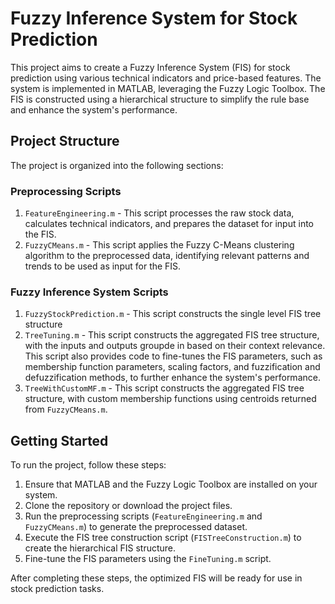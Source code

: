 # Fuzzy Inference System for Stock Prediction

This project aims to create a Fuzzy Inference System (FIS) for stock prediction using various technical indicators and price-based features. The system is implemented in MATLAB, leveraging the Fuzzy Logic Toolbox. The FIS is constructed using a hierarchical structure to simplify the rule base and enhance the system's performance.

## Project Structure

The project is organized into the following sections:

### Preprocessing Scripts

1. `FeatureEngineering.m` - This script processes the raw stock data, calculates technical indicators, and prepares the dataset for input into the FIS.
2. `FuzzyCMeans.m` - This script applies the Fuzzy C-Means clustering algorithm to the preprocessed data, identifying relevant patterns and trends to be used as input for the FIS.

### Fuzzy Inference System Scripts

1. `FuzzyStockPrediction.m` - This script constructs the single level FIS tree structure
2. `TreeTuning.m` - This script constructs the aggregated FIS tree structure, with the inputs and outputs groupde in based on their context relevance. This script also provides code to fine-tunes the FIS parameters, such as membership function parameters, scaling factors, and fuzzification and defuzzification methods, to further enhance the system's performance.
3. `TreeWithCustomMF.m` - This script constructs the aggregated FIS tree structure, with custom membership functions using centroids returned from `FuzzyCMeans.m`.

## Getting Started

To run the project, follow these steps:

1. Ensure that MATLAB and the Fuzzy Logic Toolbox are installed on your system.
2. Clone the repository or download the project files.
3. Run the preprocessing scripts (`FeatureEngineering.m` and `FuzzyCMeans.m`) to generate the preprocessed dataset.
4. Execute the FIS tree construction script (`FISTreeConstruction.m`) to create the hierarchical FIS structure.
5. Fine-tune the FIS parameters using the `FineTuning.m` script.

After completing these steps, the optimized FIS will be ready for use in stock prediction tasks.
